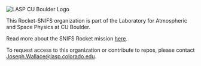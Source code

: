 ![LASP CU Boulder Logo](https://encrypted-tbn0.gstatic.com/images?q=tbn:ANd9GcQ7abxjWcIaxRmTxQtVlWcQrP4pBGLuZUQO13x54xMkCuqol5bK1jzpyApBy1bKZOic1Q&usqp=CAU)

This Rocket-SNIFS organization is part of the Laboratory for Atmospheric and Space Physics at CU Boulder. 

Read more about the SNIFS Rocket mission [here](https://lasp.colorado.edu/missions/snifs/).

To request access to this organization or contribute to repos, please contact <Joseph.Wallace@lasp.colorado.edu>.

